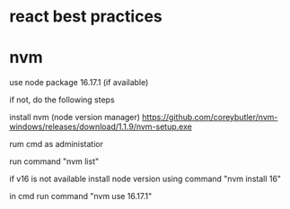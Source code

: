 # react best practices

# nvm
use node package 16.17.1 (if available)<br>

if not, do the following steps<br>

install nvm (node version manager)
https://github.com/coreybutler/nvm-windows/releases/download/1.1.9/nvm-setup.exe<br>

rum cmd as administatior<br>

run command "nvm list"<br>

if v16  is not available install node version using command "nvm install 16"<br>

in cmd run command "nvm use 16.17.1"<br>